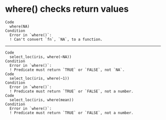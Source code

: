 # where() checks return values

    Code
      where(NA)
    Condition
      Error in `where()`:
      ! Can't convert `fn`, `NA`, to a function.

---

    Code
      select_loc(iris, where(~NA))
    Condition
      Error in `where()`:
      ! Predicate must return `TRUE` or `FALSE`, not `NA`.
    Code
      select_loc(iris, where(~1))
    Condition
      Error in `where()`:
      ! Predicate must return `TRUE` or `FALSE`, not a number.
    Code
      select_loc(iris, where(mean))
    Condition
      Error in `where()`:
      ! Predicate must return `TRUE` or `FALSE`, not a number.


